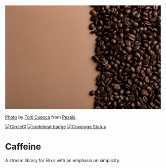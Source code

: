 ![Coffee Beans w/ Boundary](./coffee.jpeg)

[Photo](https://www.pexels.com/photo/caffeine-coffee-coffee-beans-roasted-585750/) by [Toni Cuenca](https://www.pexels.com/u/ifreestock/) from [Pexels](https://www.pexels.com/).

[![CircleCI](https://circleci.com/gh/Dzol/caffeine.svg?style=svg)](https://circleci.com/gh/Dzol/caffeine)
[![codebeat badge](https://codebeat.co/badges/570eab6b-549b-4bb6-ba50-a103eb1c4f38)](https://codebeat.co/projects/github-com-dzol-caffeine-master)
[![Coverage Status](https://coveralls.io/repos/github/Dzol/caffeine/badge.svg?branch=master)](https://coveralls.io/github/Dzol/caffeine?branch=master)

# Caffeine

A stream library for Elixir with an emphasis on simplicity.
